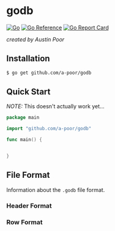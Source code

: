 # godb

[![Go](https://github.com/a-poor/godb/actions/workflows/go.yml/badge.svg)](https://github.com/a-poor/godb/actions/workflows/go.yml)
[![Go Reference](https://pkg.go.dev/badge/github.com/a-poor/godb.svg)](https://pkg.go.dev/github.com/a-poor/godb)
[![Go Report Card](https://goreportcard.com/badge/github.com/a-poor/godb)](https://goreportcard.com/report/github.com/a-poor/godb)

_created by Austin Poor_

## Installation

```bash
$ go get github.com/a-poor/godb
```

## Quick Start

_NOTE:_ This doesn't actually work yet...

```go
package main

import "github.com/a-poor/godb"

func main() {


}
```

## File Format

Information about the `.godb` file format.

### Header Format


### Row Format
